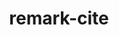 ---
kind: project
title:  remark-cite
titleDisplay: <code>remark-cite</code>

published: true
datePublished: May 19, 2021


tags:  [frontend]
tools: [typescript]
url: https://github.com/benrbray/remark-cite
imageThumbnail: images/thumbnails/remark-cite.png
github_url: https://github.com/benrbray/remark-cite
summary: A collection of plugins for the <a href="https://github.com/remarkjs/remark">remark</a> markdown processor adding support <a href="https://pandoc.org/MANUAL.html#extension-citations">pandoc-style</a> inline citation syntax and bibliography formatting.
---